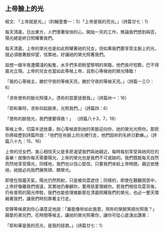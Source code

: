 ## 上帝臉上的光 ##

經文: 「上帝就是光。」（約翰壹書一：5）「上帝是我的亮光。」（詩篇廿七：1）



每天清晨，日出東方，人們懷著愉快的心，開始一天的工作，無論我們想到與否，陽光總是終日照耀著我們。

每天清晨，上帝的榮光也是如此照耀著祂的兒女，但如果我們要享受主臉上的光，就必須敞著臉仰望，信靠祂，好讓祂的榮光照著我們。

設想一艘半夜遭擱淺的船隻，水手們多麽盼望黎明的來臨，他們長吁短歎，巴不得晨光立現。上帝的兒女也當如此等候上帝，且耐心等候祂的榮光降臨！

「我的心等候主，勝於守夜的等候天亮，勝於守夜的等候天亮。」（詩篇一三○：6）

「求祢使祢的臉光照僕人，憑祢的慈愛拯救我。」（詩篇卅一：16）

「耶和華阿，求祢仰起臉來，光照我們。」（詩篇四：6）

「使祢的臉發光，我們便要得救！」 （詩篇八十3，7，19）

等候上帝，切莫半途放棄，耐心等候直到祂的笑臉迎向你，祂的榮光光照你。那麽你將經歷到詩篇所說：「他們在祢臉上的光裡行走，他們因祢的名終日歡樂。」（詩篇八十九：15、16）

上帝的兒女們，衷心相信天父是多麽渴望我們與祂親近，每時每刻享受與祂同在的喜樂！就像你每天需要陽光，上帝的榮光也是我們不可或缺的。我們既能每天自然而然地享受陽光，同樣地，我們也以信心堅信，只要我們肯給上帝時間，親近依戀祂，祂就必向我們展笑顔、顯榮光。

即使在陰霾天氣，陽光仍然照射，只是被烏雲遮住；同樣的，即使在艱難困苦中，上帝好像離我們很遠，其實祂仍眷顧你，要用慈愛環繞你。若我們相信烏雲背後，仍有普照的陽光停駐，我們也能依理推斷那在清晨照耀我們的榮光，也必一整天環繞著我們，讓我們時刻靠著主行走。

安靜等候直到你心滿意足地說：「誰能像祢如此施恩，用祢的榮臉笑顔光照我？」親愛的弟兄們，花時間等候主，讓祂的榮光照著你，讓你可從心底湧出讚美：

「耶和華是我的亮光，是我的拯救。」（詩篇廿七：1）